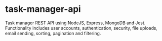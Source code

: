 # task-manager-api
Task manager REST API using NodeJS, Express, MongoDB and Jest.  Functionality includes user accounts, authentication, security, file uploads, email sending, sorting, pagination and filtering.
